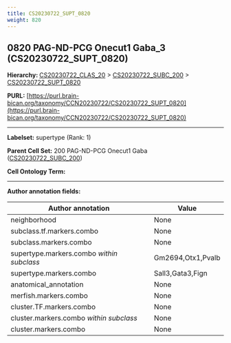 ```yaml
---
title: CS20230722_SUPT_0820
weight: 820
---
```

## 0820 PAG-ND-PCG Onecut1 Gaba_3 (CS20230722_SUPT_0820)
<b>Hierarchy: </b>
[CS20230722_CLAS_20](../CS20230722_CLAS_20) >
[CS20230722_SUBC_200](../CS20230722_SUBC_200) >
[CS20230722_SUPT_0820](../CS20230722_SUPT_0820)

**PURL:** [https://purl.brain-bican.org/taxonomy/CCN20230722/CS20230722_SUPT_0820](https://purl.brain-bican.org/taxonomy/CCN20230722/CS20230722_SUPT_0820)

---


**Labelset:** supertype (Rank: 1)

**Parent Cell Set:** 200 PAG-ND-PCG Onecut1 Gaba ([CS20230722_SUBC_200](../CS20230722_SUBC_200))



**Cell Ontology Term:** 

[MARKER GENES.]: #


---

[TRANSFERRED ANNOTATIONS.]: #


[AUTHOR ANNOTATION FIELDS.]: #


**Author annotation fields:**

| Author annotation | Value |
|-------------------|-------|
|neighborhood|None|
|subclass.tf.markers.combo|None|
|subclass.markers.combo|None|
|supertype.markers.combo _within subclass_|Gm2694,Otx1,Pvalb|
|supertype.markers.combo|Sall3,Gata3,Fign|
|anatomical_annotation|None|
|merfish.markers.combo|None|
|cluster.TF.markers.combo|None|
|cluster.markers.combo _within subclass_|None|
|cluster.markers.combo|None|
